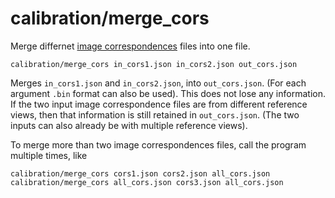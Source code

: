 # calibration/merge\_cors

Merge differnet [image correspondences](../../data/image_correspondences.html) files into one file.

    calibration/merge_cors in_cors1.json in_cors2.json out_cors.json

Merges `in_cors1.json` and `in_cors2.json`, into `out_cors.json`. (For each argument `.bin` format can also be used). This does not lose any information. If the two input image correspondence files are from different reference views, then that information is still retained in `out_cors.json`. (The two inputs can also already be with multiple reference views).

To merge more than two image correspondences files, call the program multiple times, like

    calibration/merge_cors cors1.json cors2.json all_cors.json
    calibration/merge_cors all_cors.json cors3.json all_cors.json


